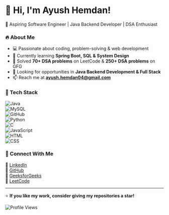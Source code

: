 # 👋 Hi, I'm Ayush Hemdan!  
🚀 Aspiring Software Engineer | Java Backend Developer | DSA Enthusiast  

### 🔥 About Me  
- 💻 Passionate about coding, problem-solving & web development  
- 🌱 Currently learning **Spring Boot, SQL & System Design**  
- 🎯 Solved **70+ DSA problems** on LeetCode & **250+ DSA problems** on GFG  
- 💼 Looking for opportunities in **Java Backend Development & Full Stack**  
- 📫 Reach me at **ayush.hemdan04@gmail.com**  

### 🚀 Tech Stack  
![Java](https://img.shields.io/badge/Java-ED8B00?style=for-the-badge&logo=java&logoColor=white)  
![MySQL](https://img.shields.io/badge/MySQL-005C84?style=for-the-badge&logo=mysql&logoColor=white)  
![GitHub](https://img.shields.io/badge/GitHub-100000?style=for-the-badge&logo=github&logoColor=white)  
![Python](https://img.shields.io/badge/Python-3776AB?style=for-the-badge&logo=python&logoColor=white)  
![C](https://img.shields.io/badge/C-00599C?style=for-the-badge&logo=c&logoColor=white)  
![JavaScript](https://img.shields.io/badge/JavaScript-F7DF1E?style=for-the-badge&logo=javascript&logoColor=black)  
![HTML](https://img.shields.io/badge/HTML-E34F26?style=for-the-badge&logo=html5&logoColor=white)  
![CSS](https://img.shields.io/badge/CSS-1572B6?style=for-the-badge&logo=css3&logoColor=white)  

### 📌 Connect With Me  
🔗 [LinkedIn](https://www.linkedin.com/in/ayush-hemdan-9a651425b/)  
🔗 [GitHub](https://github.com/ayushhemdan)  
🔗 [GeeksforGeeks](https://www.geeksforgeeks.org/user/ayushhe4iwu/)  
🔗 [LeetCode](https://leetcode.com/u/PfDVtzVB8R/)  

---
⭐ **If you like my work, consider giving my repositories a star!**  

![Profile Views](https://komarev.com/ghpvc/?username=ayushhemdan&label=Profile%20Views&color=0e75b6&style=flat)

